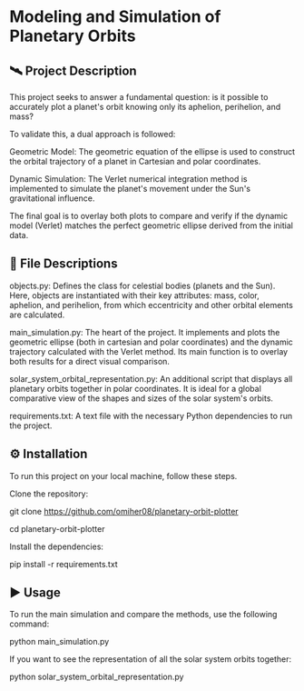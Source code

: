 # Modeling and Simulation of Planetary Orbits
## 🛰️ Project Description
This project seeks to answer a fundamental question: is it possible to accurately plot a planet's orbit knowing only its aphelion, perihelion, and mass?

To validate this, a dual approach is followed:

Geometric Model: The geometric equation of the ellipse is used to construct the orbital trajectory of a planet in Cartesian and polar coordinates.

Dynamic Simulation: The Verlet numerical integration method is implemented to simulate the planet's movement under the Sun's gravitational influence.

The final goal is to overlay both plots to compare and verify if the dynamic model (Verlet) matches the perfect geometric ellipse derived from the initial data.

## 📂 File Descriptions
objects.py: Defines the class for celestial bodies (planets and the Sun). Here, objects are instantiated with their key attributes: mass, color, aphelion, and perihelion, from which eccentricity and other orbital elements are calculated.

main_simulation.py: The heart of the project. It implements and plots the geometric ellipse (both in cartesian and polar coordinates) and the dynamic trajectory calculated with the Verlet method. Its main function is to overlay both results for a direct visual comparison.

solar_system_orbital_representation.py: An additional script that displays all planetary orbits together in polar coordinates. It is ideal for a global comparative view of the shapes and sizes of the solar system's orbits.

requirements.txt: A text file with the necessary Python dependencies to run the project.

## ⚙️ Installation
To run this project on your local machine, follow these steps.

Clone the repository:

git clone https://github.com/omiher08/planetary-orbit-plotter

cd planetary-orbit-plotter

Install the dependencies:

pip install -r requirements.txt

## ▶️ Usage
To run the main simulation and compare the methods, use the following command:

python main_simulation.py

If you want to see the representation of all the solar system orbits together:

python solar_system_orbital_representation.py
